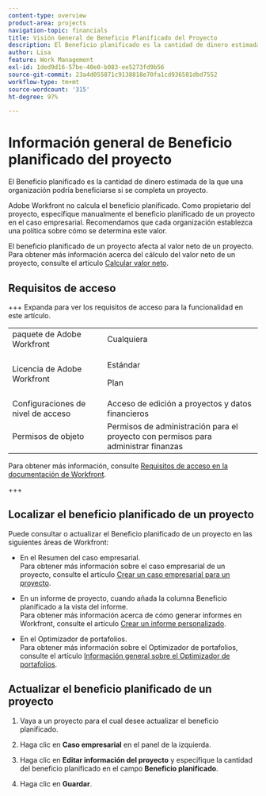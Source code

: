```yaml
---
content-type: overview
product-area: projects
navigation-topic: financials
title: Visión General de Beneficio Planificado del Proyecto
description: El Beneficio planificado es la cantidad de dinero estimada de la que una organización podría beneficiarse si se completa un proyecto.
author: Lisa
feature: Work Management
exl-id: 1ded9d16-57be-40e0-b083-ee5273fd9b56
source-git-commit: 23a4d055871c9138818e70fa1cd936581dbd7552
workflow-type: tm+mt
source-wordcount: '315'
ht-degree: 97%

---
```


# Información general de Beneficio planificado del proyecto

El Beneficio planificado es la cantidad de dinero estimada de la que una organización podría beneficiarse si se completa un proyecto.

Adobe Workfront no calcula el beneficio planificado. Como propietario del proyecto, especifique manualmente el beneficio planificado de un proyecto en el caso empresarial. Recomendamos que cada organización establezca una política sobre cómo se determina este valor.

El beneficio planificado de un proyecto afecta al valor neto de un proyecto.\
Para obtener más información acerca del cálculo del valor neto de un proyecto, consulte el artículo [Calcular valor neto](../../../manage-work/projects/project-finances/calculate-net-value.md).

## Requisitos de acceso

+++ Expanda para ver los requisitos de acceso para la funcionalidad en este artículo.

<table style="table-layout:auto"> 
 <col> 
 <col> 
 <tbody> 
  <tr> 
   <td>paquete de Adobe Workfront</td> 
   <td>Cualquiera </td> 
  </tr> 
  <tr> 
   <td>Licencia de Adobe Workfront</td> 
   <td>
   <p>Estándar</p>
   <p>Plan</p></td> 
  </tr> 
  <tr> 
   <td>Configuraciones de nivel de acceso</td> 
   <td>Acceso de edición a proyectos y datos financieros</td> 
  </tr> 
  <tr> 
   <td>Permisos de objeto</td> 
   <td>Permisos de administración para el proyecto con permisos para administrar finanzas</td> 
  </tr> 
 </tbody> 
</table>

Para obtener más información, consulte [Requisitos de acceso en la documentación de Workfront](/help/quicksilver/administration-and-setup/add-users/access-levels-and-object-permissions/access-level-requirements-in-documentation.md).

+++

## Localizar el beneficio planificado de un proyecto

Puede consultar o actualizar el Beneficio planificado de un proyecto en las siguientes áreas de Workfront:

* En el Resumen del caso empresarial.\
  Para obtener más información sobre el caso empresarial de un proyecto, consulte el artículo [Crear un caso empresarial para un proyecto](../../../manage-work/projects/define-a-business-case/create-business-case.md).

* En un informe de proyecto, cuando añada la columna Beneficio planificado a la vista del informe.\
  Para obtener más información acerca de cómo generar informes en Workfront, consulte el artículo [Crear un informe personalizado](../../../reports-and-dashboards/reports/creating-and-managing-reports/create-custom-report.md).

* En el Optimizador de portafolios.\
  Para obtener más información sobre el Optimizador de portafolios, consulte el artículo [Información general sobre el Optimizador de portafolios](../../../manage-work/portfolios/portfolio-optimizer/portfolio-optimizer-overview.md).

## Actualizar el beneficio planificado de un proyecto

1. Vaya a un proyecto para el cual desee actualizar el beneficio planificado.
1. Haga clic en **Caso empresarial** en el panel de la izquierda.
1. Haga clic en **Editar información del proyecto** y especifique la cantidad del beneficio planificado en el campo **Beneficio planificado**.

1. Haga clic en **Guardar**.
